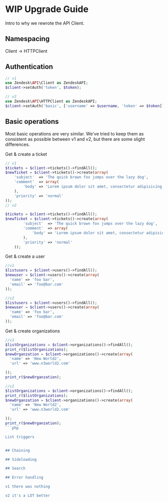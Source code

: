 # WIP Upgrade Guide

Intro to why we rewrote the API Client.

## Namespacing
Client -> HTTPClient

## Authentication

```php
// v1
use Zendesk\API\Client as ZendeskAPI;
$client->setAuth('token', $token);

// v2
use Zendesk\API\HTTPClient as ZendeskAPI;
$client->setAuth('basic', ['username' => $username, 'token' => $token]);
```

## Basic operations

Most basic operations are very similar. We've tried to keep them as consistent as possible between v1 and v2, but there are some slight differences.

Get & create a ticket
```php
// v1
$tickets = $client->tickets()->findAll();
$newTicket = $client->tickets()->create(array(
    'subject'  => 'The quick brown fox jumps over the lazy dog',
    'comment'  => array(
        'body' => 'Lorem ipsum dolor sit amet, consectetur adipisicing elit, sed do eiusmod tempor incididunt ut labore et dolore magna aliqua.'
    ),
    'priority' => 'normal'
));
// v2

$tickets = $client->tickets()->findAll();
$newTicket = $client->tickets()->create(array(
        'subject'  => 'The quick brown fox jumps over the lazy dog',
        'comment'  => array(
            'body' => 'Lorem ipsum dolor sit amet, consectetur adipisicing elit, sed do eiusmod tempor incididunt ut labore et dolore magna aliqua.'
        ),
        'priority' => 'normal'
    ));
```

Get & create a user
```php
//v1
$listusers = $client->users()->findAll();
$newuser = $client->users()->create(array(
  'name' => 'foo bar',
  'email' => 'foo@bar.com'
));

//v2
$listusers = $client->users()->findAll();
$newuser = $client->users()->create(array(
  'name' => 'foo bar',
  'email' => 'foo@bar.com'
));
```
Get & create organizations
```php
//v1
$listOrganizations = $client->organizations()->findAll();
print_r($listOrganizations);
$newOrganzation = $client->organizations()->create(array(
  'name' => 'New World2',
  'url' => 'www.n3world2.com'

));
print_r($newOrganzation);

//v2
$listOrganizations = $client->organizations()->findAll();
print_r($listOrganizations);
$newOrganzation = $client->organizations()->create(array(
  'name' => 'New World2',
  'url' => 'www.n3world2.com'

));
print_r($newOrganzation);
```php

List triggers


## Chaining

## Sideloading

## Search

## Error handling

v1 there was nothing

v2 it's a LOT better